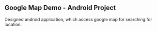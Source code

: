## Google Map Demo - Android Project

Designed android application, which access google map for searching for location.
